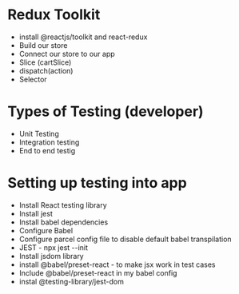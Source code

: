 # Redux Toolkit
- install @reactjs/toolkit and react-redux
- Build our store
- Connect our store to our app
- Slice (cartSlice)
- dispatch(action)
- Selector

# Types of Testing (developer)
- Unit Testing
- Integration testing
- End to end testig

# Setting up testing into app
- Install React testing library
- Install jest
- Install babel dependencies
- Configure Babel 
- Configure parcel config file to disable default babel transpilation
- JEST - npx jest --init
- Install jsdom library
- install @babel/preset-react - to make jsx work in test cases
- Include @babel/preset-react in my babel config
- instal @testing-library/jest-dom
